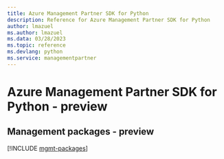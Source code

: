 ```yaml
---
title: Azure Management Partner SDK for Python
description: Reference for Azure Management Partner SDK for Python
author: lmazuel
ms.author: lmazuel
ms.data: 03/28/2023
ms.topic: reference
ms.devlang: python
ms.service: managementpartner
---
```

# Azure Management Partner SDK for Python - preview

## Management packages - preview
[!INCLUDE [mgmt-packages](management-partner-mgmt-index.md)]